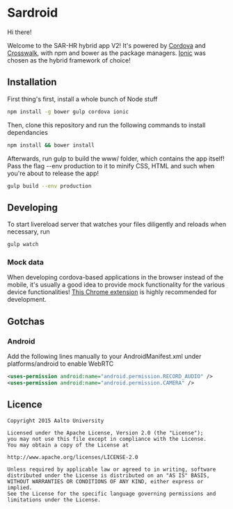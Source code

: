 # Sardroid

Hi there!

Welcome to the SAR-HR hybrid app V2! It's powered by [Cordova](https://cordova.apache.org/) and 
[Crosswalk](https://crosswalk-project.org/), with npm and bower as the package managers. [Ionic](http://ionicframework.com/)
was chosen as the hybrid framework of choice!

## Installation

First thing's first, install a whole bunch of Node stuff

```sh
npm install -g bower gulp cordova ionic

```

Then, clone this repository and run the following commands to install dependancies

```sh
npm install && bower install

```

Afterwards, run gulp to build the www/ folder, which contains the app itself! Pass the flag --env production
to it to minify CSS, HTML and such when you're about to release the app!

```sh
gulp build --env production

```

## Developing

To start livereload server that watches your files diligently and reloads when necessary, run

```sh
gulp watch

```

### Mock data

When developing cordova-based applications in the browser instead of the mobile, it's usually a good idea to provide mock functionality for the various device functionalities! [This Chrome extension](https://github.com/pbernasconi/chrome-cordova) is highly recommended for development.

## Gotchas

### Android

Add the following lines manually to your AndroidManifest.xml under platforms/android to enable WebRTC

```xml
<uses-permission android:name="android.permission.RECORD_AUDIO" />
<uses-permission android:name="android.permission.CAMERA" />
```

Licence
-------

```
Copyright 2015 Aalto University

Licensed under the Apache License, Version 2.0 (the "License");
you may not use this file except in compliance with the License.
You may obtain a copy of the License at

http://www.apache.org/licenses/LICENSE-2.0

Unless required by applicable law or agreed to in writing, software
distributed under the License is distributed on an "AS IS" BASIS,
WITHOUT WARRANTIES OR CONDITIONS OF ANY KIND, either express or implied.
See the License for the specific language governing permissions and
limitations under the License.
```
